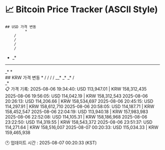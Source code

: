 # 📈 Bitcoin Price Tracker (ASCII Style)
    ## USD 가격 변동 
             *
        / 
        / 
        / 
        / 
   *   _* 
  * * *   
_*   *    
    ## KRW 가격 변동
             *
        / 
        / 
        / 
        / 
  __*  _* 
_*    /   
     _*   
    📋 가격 기록:
    2025-08-06 19:34:40: USD 113,947.01 | KRW 158,312,435
2025-08-06 19:56:05: USD 114,042.19 | KRW 158,312,543
2025-08-06 20:26:13: USD 114,206.66 | KRW 158,534,697
2025-08-06 20:45:15: USD 114,297.91 | KRW 158,612,710
2025-08-06 20:58:05: USD 114,187.71 | KRW 158,452,547
2025-08-06 22:04:19: USD 113,940.18 | KRW 157,983,983
2025-08-06 22:52:08: USD 114,105.31 | KRW 158,186,968
2025-08-06 23:22:50: USD 114,319.55 | KRW 158,543,372
2025-08-06 23:51:37: USD 114,271.64 | KRW 158,516,007
2025-08-07 00:20:33: USD 115,034.33 | KRW 159,465,938
    
🕐 업데이트 시간 : 2025-08-07 00:20:33 (KST)
